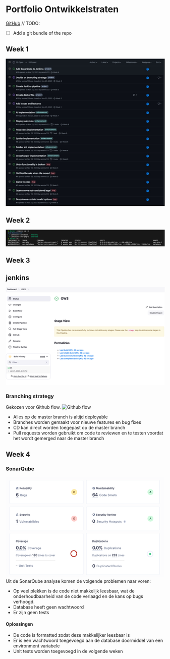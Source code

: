 # Portfolio Ontwikkelstraten

[GitHub](https://github.com/semvis123/ows)
// TODO:
- [ ] Add a git bundle of the repo


## Week 1
![Issues](issues.jpg)

## Week 2
![Docker running](docker_running.png)

## Week 3
## jenkins
![Jenkins](image.png)

### Branching strategy
Gekozen voor Github flow.
![Github flow](https://www.gitkraken.com/wp-content/uploads/2021/03/git-flow.svg)
- Alles op de master branch is altijd deployable
- Branches worden gemaakt voor nieuwe features en bug fixes
- CD kan direct worden toegepast op de master branch
- Pull requests worden gebruikt om code te reviewen en te testen voordat het wordt gemerged naar de master branch

## Week 4
<!-- Pas de pipeline in Jenkins aan zodat deze ook SonarQube gebruikt om de kwaliteit van de code
te controleren. Maak een rapport met SonarQube en beschrijf aan de hand hiervan de
kwaliteitsproblemen in de gegeven code en mogelijke oplossingen daarvoor. Beargumenteer 
je oplossingen. Pas de gegeven code aan zodat deze kwalitaGef beter wordt, zowel op
microniveau (de individuele regels code) als op macroniveau (de verdeling van code over
verschillende modules).
Bewijsmiddelen: De aangepaste Jenkinsfile, de uitvoer van SonarQube en een PDF of Worddocument met de geconstateerde kwaliteitsproblemen en de mogelijke oplossingen. De
verbeterde code dient onderdeel te zijn van de ingeleverde repository. -->
### SonarQube
![SonarQube](sonar_qube.png)
Uit de SonarQube analyse komen de volgende problemen naar voren:
- Op veel plekken is de code niet makkelijk leesbaar, wat de onderhoudbaarheid van de code verlaagd en de kans op bugs verhoogd.
- Database heeft geen wachtwoord
- Er zijn geen tests

#### Oplossingen
- De code is formatted zodat deze makkelijker leesbaar is
- Er is een wachtwoord toegevoegd aan de database doormiddel van een environment variabele
- Unit tests worden toegevoegd in de volgende weken

<!-- Week 5
Los bugs 1 tot en met 4 in de codebase op. Schrijf ook unit tests om te voorkomen dat deze
bugs later weer optreden.
Bewijsmiddelen: De unit tests en aangepaste code dienen onderdeel te zijn van de
ingeleverde repository.
Week 6
Implementeer features 1 tot en met 5. Gebruik hiervoor test-driven development.
Bewijsmiddelen: De unit tests en aangepaste code dienen onderdeel te zijn van de
ingeleverde repository.
Week 7
Implementeer feature 6. Gebruik hiervoor test-driven development en test doubles. Schrijf
ook een Dockerfile om de voor deze feature benodigde container te configureren. Los
daarnaast bug 5 op. Schrijf hierbij unit tests met test doubles om te voorkomen dat deze bugs
later weer optreden.
Bewijsmiddelen: De Dockerfile en andere benodigde configuraGebestanden voor de
containerconfiguraGe en screenshots van de werkende containeromgeving -->